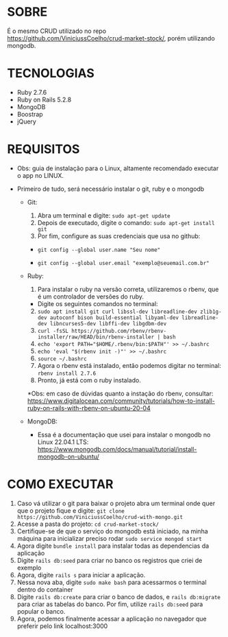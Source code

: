 # SOBRE
É o mesmo CRUD utilizado no repo https://github.com/ViniciussCoelho/crud-market-stock/, porém utilizando mongodb.

# TECNOLOGIAS

* Ruby 2.7.6
* Ruby on Rails 5.2.8
* MongoDB
* Boostrap
* jQuery

# REQUISITOS

* Obs: guia de instalação para o Linux, altamente recomendado executar o app no LINUX.

* Primeiro de tudo, será necessário instalar o git, ruby e o mongodb
  * Git:
    1. Abra um terminal e digite: `sudo apt-get update`
    2. Depois de executado, digite o comando: `sudo apt-get install git`
    3. Por fim, configure as suas credenciais que usa no github:
      * `git config --global user.name "Seu nome"`
      
      * `git config --global user.email "exemplo@seuemail.com.br"`
  * Ruby:
    1. Para instalar o ruby na versão correta, utilizaremos o rbenv, que é um controlador de versões do ruby.
    * Digite os seguintes comandos no terminal:
    2. `sudo apt install git curl libssl-dev libreadline-dev zlib1g-dev autoconf bison build-essential libyaml-dev libreadline-dev libncurses5-dev libffi-dev libgdbm-dev`
    3. `curl -fsSL https://github.com/rbenv/rbenv-installer/raw/HEAD/bin/rbenv-installer | bash`
    4. `echo 'export PATH="$HOME/.rbenv/bin:$PATH"' >> ~/.bashrc`
    5. `echo 'eval "$(rbenv init -)"' >> ~/.bashrc`
    6. `source ~/.bashrc`
    7. Agora o rbenv está instalado, então podemos digitar no terminal: `rbenv install 2.7.6` 
    8. Pronto, já está com o ruby instalado.
    
    *Obs: em caso de dúvidas quanto a instação do rbenv, consultar: https://www.digitalocean.com/community/tutorials/how-to-install-ruby-on-rails-with-rbenv-on-ubuntu-20-04
  
  * MongoDB:
    - Essa é a documentação que usei para instalar o mongodb no Linux 22.04.1 LTS: https://www.mongodb.com/docs/manual/tutorial/install-mongodb-on-ubuntu/

# COMO EXECUTAR
  1. Caso vá utilizar o git para baixar o projeto abra um terminal onde quer que o projeto fique e digite: `git clone https://github.com/ViniciussCoelho/crud-with-mongo.git`
  2. Acesse a pasta do projeto: `cd crud-market-stock/`
  3. Certifique-se de que o serviço do mongodb está iniciado, na minha máquina para inicializar preciso rodar `sudo service mongod start`
  4. Agora digite `bundle install` para instalar todas as dependencias da aplicação
  4. Digite `rails db:seed` para criar no banco os registros que criei de exemplo
  5. Agora, digite `rails s` para iniciar a aplicação.
  5. Nessa nova aba, digite `sudo make bash` para acessarmos o terminal dentro do container
  6. Digite `rails db:create` para criar o banco de dados, e `rails db:migrate` para criar as tabelas do banco. Por fim, utilize `rails db:seed` para popular o banco.
  7. Agora, podemos finalmente acessar a aplicação no navegador que preferir pelo link localhost:3000
   
